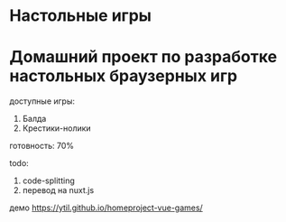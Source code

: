 # Настольные игры

# Домашний проект по разработке настольных браузерных игр

доступные игры:
1.  Балда
2.  Крестики-нолики

готовность: 70%

todo:
1. code-splitting
2. перевод на nuxt.js

демо https://ytil.github.io/homeproject-vue-games/

